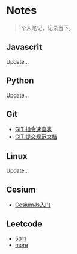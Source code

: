 # Notes
> 个人笔记，记录当下。

## Javascrit

Update...


## Python

Update...


## Git

-  [GIT 指令速查表](https://github.com/shamopoo/Notes/tree/master/git/git-docs.md)
-  [GIT 提交规范文档](https://github.com/shamopoo/Notes/tree/master/git/git-emoji.md)


## Linux

Update...


## Cesium

-  [CesiumJs入门](https://github.com/shamopoo/Notes/blob/master/cesium/cesium.md)


## Leetcode

- [5011](https://github.com/shamopoo/Notes/blob/master/leetcode/5011.md)
- [more](https://github.com/shamopoo/Notes/blob/master/leetcode)